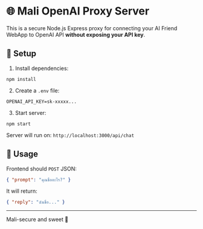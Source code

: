 # 🌐 Mali OpenAI Proxy Server

This is a secure Node.js Express proxy for connecting your AI Friend WebApp to OpenAI API **without exposing your API key**.

## 🔧 Setup

1. Install dependencies:

```
npm install
```

2. Create a `.env` file:

```
OPENAI_API_KEY=sk-xxxxx...
```

3. Start server:

```
npm start
```

Server will run on: `http://localhost:3000/api/chat`

## 📡 Usage

Frontend should `POST` JSON:

```json
{ "prompt": "คุณชื่ออะไร?" }
```

It will return:

```json
{ "reply": "ฉันชื่อ..." }
```

---
Mali-secure and sweet 💖

<!-- Deploy trigger: touched README to force Railway rebuild -->
